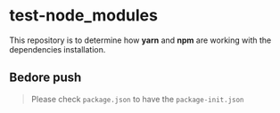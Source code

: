 # test-node_modules

This repository is to determine how **yarn** and **npm** are working with the dependencies installation.

## Bedore push

> Please check `package.json` to have the `package-init.json`
